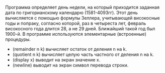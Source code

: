Программа определяет день недели, на который приходится заданная дата по григорианскому календарю (1581-4093гг).
Этот день вычисляется с помощью формулы Зеллера, учитывающей високосные годы и попраку, согласно которой, раз в четыреста лет, февраль високосного года длится 28, а не 29 дней.
Ближайший такой год был 1900-й. В программе используются элементарные (встроенные) процедуры.
* (remainder n k) вычисляет остаток от деления n на k.
* (quotient n k) вычисляет целую часть частного от деления n на k.
* (display x) выводит на экран значение x.
* (newline) выводит на экран символ перевода строки.
